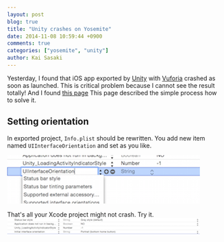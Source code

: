 ```yaml
---
layout: post
blog: true
title: "Unity crashes on Yosemite"
date: 2014-11-08 10:59:44 +0900
comments: true
categories: ["yosemite", "unity"]
author: Kai Sasaki
---
```


Yesterday, I found that iOS app exported by [Unity](http://unity3d.com/) with [Vuforia](https://developer.vuforia.com/) crashed as soon as launched.
This is critical problem because I cannot see the result totally! And I found [this page](http://qiita.com/JunSuzukiJapan@github/items/4e230f4a448f2db486f6)
This page described the simple process how to solve it. 

<!-- more -->

## Setting orientation

In exported project, `Info.plist` should be rewritten. You add new item named `UIInterfaceOrientation` and set as you like.

![setting](/images/posts/2014-11-08-unity-crash/setting.png)

That's all your Xcode project might not crash. Try it.
![setting](/images/posts/2014-11-08-unity-crash/result.png)




